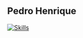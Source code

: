 ## Pedro Henrique

[![Skills](https://github-readme-stats.vercel.app/api?username=phss-henrique)](https://github.com/anuraghazra/github-readme-stats)
